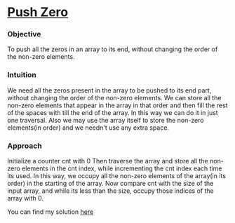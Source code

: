 # [Push Zero](https://github.com/dscnsec/DSC-NSEC-Algorithms/blob/master/1.%20Array/push_zero/push_zero.md)

### Objective

To push all the zeros in an array to its end, without changing the order of the non-zero elements.

### Intuition

We need all the zeros present in the array to be pushed to its end part, without changing the order of the non-zero elements. We can store all the non-zero elements that appear 
in the array in that order and then fill the rest of the spaces with till the end of the array. In this way we can do it in just one traversal. Also we may use the array itself to
store the non-zero elements(in order) and we needn't use any extra space.

### Approach

Initialize a counter cnt with 0
Then traverse the array and store all the non-zero elements in the cnt index, while incrementing the cnt index each time its used.
In this way, we occupy all the non-zero elements of the array(in its order) in the starting of the array.
Now compare cnt with the size of the input array, and while its less than the size, occupy those indices of the array with 0.


You can find my solution [here](https://github.com/dscnsec/DSC-NSEC-Algorithms/blob/master/1.%20Array/push_zero/push_zero_harikrishnan.cpp)
